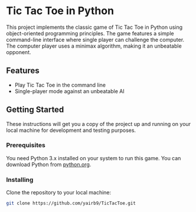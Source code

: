 # Tic Tac Toe in Python

This project implements the classic game of Tic Tac Toe in Python using object-oriented programming principles.
The game features a simple command-line interface where single player can challenge the computer.
The computer player uses a minimax algorithm, making it an unbeatable opponent.

## Features

- Play Tic Tac Toe in the command line
- Single-player mode against an unbeatable AI


## Getting Started

These instructions will get you a copy of the project up and running on your local machine for development and testing purposes.

### Prerequisites

You need Python 3.x installed on your system to run this game. You can download Python from [python.org](https://www.python.org/downloads/).

### Installing

Clone the repository to your local machine:

```bash
git clone https://github.com/yairb9/TicTacToe.git

